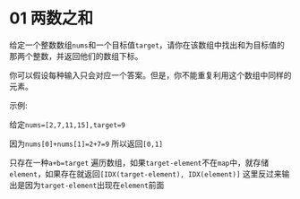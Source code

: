 # 01 两数之和

给定一个整数数组`nums`和一个目标值`target`，请你在该数组中找出和为目标值的那两个整数，并返回他们的数组下标。

你可以假设每种输入只会对应一个答案。但是，你不能重复利用这个数组中同样的元素。

示例:

给定`nums=[2,7,11,15],target=9`

因为`nums[0]+nums[1]=2+7=9`
所以返回`[0,1]`

只存在一种`a+b=target`
遍历数组，如果`target-element`不在`map`中，就存储`element`，如果存在就返回`[IDX(target-element), IDX(element)]`
这里反过来输出是因为`target-element`出现在`element`前面
